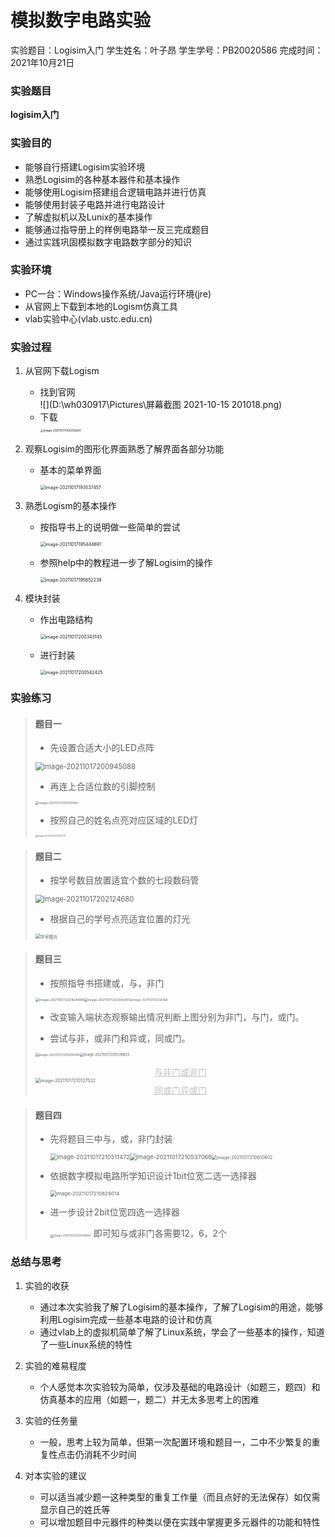 # 模拟数字电路实验
实验题目：Logisim入门 
学生姓名：叶子昂
学生学号：PB20020586
完成时间：2021年10月21日

### 实验题目
**logisim入门**
### 实验目的
* 能够自行搭建Logisim实验环境
* 熟悉Logisim的各种基本器件和基本操作
* 能够使用Logisim搭建组合逻辑电路并进行仿真
* 能够使用封装子电路并进行电路设计
* 了解虚拟机以及Lunix的基本操作
* 能够通过指导册上的样例电路举一反三完成题目
* 通过实践巩固模拟数字电路数字部分的知识
### 实验环境
* PC一台：Windows操作系统/Java运行环境(jre)
* 从官网上下载到本地的Logism仿真工具
* vlab实验中心(vlab.ustc.edu.cn)
### 实验过程
1. 从官网下载Logism
   - 找到官网  
     ![](D:\wh030917\Pictures\屏幕截图 2021-10-15 201018.png)
   - 下载  
     <img src="C:\Users\wh030917\AppData\Roaming\Typora\typora-user-images\image-20211017193256264.png" alt="image-20211017193256264" style="zoom: 33%;" />
   
2. 观察Logisim的图形化界面熟悉了解界面各部分功能

   - 基本的菜单界面    

     <img src="C:\Users\wh030917\AppData\Roaming\Typora\typora-user-images\image-20211017193537457.png" alt="image-20211017193537457" style="zoom: 50%;" />

3. 熟悉Logism的基本操作
	- 按指导书上的说明做一些简单的尝试  
	  
	  <img src="C:\Users\wh030917\AppData\Roaming\Typora\typora-user-images\image-20211017195444691.png" alt="image-20211017195444691" style="zoom: 50%;" />
	  
	- 参照help中的教程进一步了解Logisim的操作
	
	  <img src="C:\Users\wh030917\AppData\Roaming\Typora\typora-user-images\image-20211017195652238.png" alt="image-20211017195652238" style="zoom: 50%;" />
	
4. 模块封装

	- 作出电路结构
	
	  <img src="C:\Users\wh030917\AppData\Roaming\Typora\typora-user-images\image-20211017200343145.png" alt="image-20211017200343145" style="zoom: 50%;" />
	
	- 进行封装
	
	  <img src="C:\Users\wh030917\AppData\Roaming\Typora\typora-user-images\image-20211017200542425.png" alt="image-20211017200542425" style="zoom:50%;" />

### 实验练习
>#### 题目一
>
>* 先设置合适大小的LED点阵
>
> <img src="C:\Users\wh030917\AppData\Roaming\Typora\typora-user-images\image-20211017200945088.png" alt="image-20211017200945088" style="zoom:80%;" />
>
>* 再连上合适位数的引脚控制
>
> <img src="C:\Users\wh030917\AppData\Roaming\Typora\typora-user-images\image-20211017201135944.png" alt="image-20211017201135944" style="zoom: 35%;"/>
>
>
>
>* 按照自己的姓名点亮对应区域的LED灯
>
>  <img src="C:\Users\wh030917\AppData\Roaming\Typora\typora-user-images\image-20211021221750779.png" alt="image-20211021221750779" style="zoom: 25%;" />
>
>


>#### 题目二
>* 按学号数目放置适宜个数的七段数码管
>
>  <img src="C:\Users\wh030917\AppData\Roaming\Typora\typora-user-images\image-20211017202124680.png" alt="image-20211017202124680" style="zoom:80%;" />
>
>* 根据自己的学号点亮适宜位置的灯光
>
> <img src="D:\wh030917\a魔术作业\lab 1\学号图片.png" alt="学号图片" style="zoom:50%;" />

>#### 题目三
>* 按照指导书搭建或，与，非门
>
><img src="C:\Users\wh030917\AppData\Roaming\Typora\typora-user-images\image-20211017202824984.png" alt="image-20211017202824984" style="zoom:39%;" /><img src="C:\Users\wh030917\AppData\Roaming\Typora\typora-user-images\image-20211017203042955.png" alt="image-20211017203042955" style="zoom:37%;" /><img src="C:\Users\wh030917\AppData\Roaming\Typora\typora-user-images\image-20211017203220369.png" alt="image-20211017203220369" style="zoom:30%;" />
>
>* 改变输入端状态观察输出情况判断上图分别为非门，与门，或门。
>
>* 尝试与非，或非门和异或，同或门。
>
><img src="C:\Users\wh030917\AppData\Roaming\Typora\typora-user-images\image-20211017205458194.png" alt="image-20211017205458194" style="zoom:36%;" /><img src="C:\Users\wh030917\AppData\Roaming\Typora\typora-user-images\image-20211017205536803.png" alt="image-20211017205536803" style="zoom: 40%;" /> 
>
><center style="color:#C0C0C0;text-decoration:underline">与非门或非门</center>
><img src="C:\Users\wh030917\AppData\Roaming\Typora\typora-user-images\image-20211017210127522.png" alt="image-20211017210127522" style="zoom:50%;" />
>
><center style="color:#C0C0C0;text-decoration:underline">同或门异或门</center>

> #### 题目四
>
> * 先将题目三中与，或，非门封装
>
>   <img src="C:\Users\wh030917\AppData\Roaming\Typora\typora-user-images\image-20211017210511472.png" alt="image-20211017210511472" style="zoom:67%;" /><img src="C:\Users\wh030917\AppData\Roaming\Typora\typora-user-images\image-20211017210537066.png" alt="image-20211017210537066" style="zoom:67%;" /><img src="C:\Users\wh030917\AppData\Roaming\Typora\typora-user-images\image-20211017210610802.png" alt="image-20211017210610802" style="zoom: 50%;" />
>
> * 依据数字模拟电路所学知识设计1bit位宽二选一选择器
>
>   <img src="C:\Users\wh030917\AppData\Roaming\Typora\typora-user-images\image-20211017210829014.png" alt="image-20211017210829014" style="zoom:57%;" />
>   
> * 进一步设计2bit位宽四选一选择器
>
>   <img src="C:\Users\wh030917\AppData\Roaming\Typora\typora-user-images\image-20211021221554644.png" alt="image-20211021221554644" style="zoom: 33%;" />
>	即可知与或非门各需要12，6，2个
> 

### 总结与思考

1. 实验的收获

	- 通过本次实验我了解了Logisim的基本操作，了解了Logisim的用途，能够利用Logisim完成一些基本电路的设计和仿真
	- 通过vlab上的虚拟机简单了解了Linux系统，学会了一些基本的操作，知道了一些Linux系统的特性
2. 实验的难易程度
	- 个人感觉本次实验较为简单，仅涉及基础的电路设计（如题三，题四）和仿真基本的应用（如题一，题二）并无太多思考上的困难
3. 实验的任务量
	- 一般，思考上较为简单，但第一次配置环境和题目一，二中不少繁复的重复性点击仍消耗不少时间
4. 对本实验的建议
	- 可以适当减少题一这种类型的重复工作量（而且点好的无法保存）如仅需显示自己的姓氏等
	- 可以增加题目中元器件的种类以便在实践中掌握更多元器件的功能和特性
